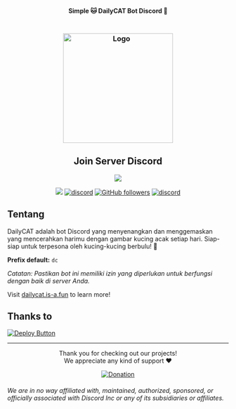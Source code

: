 <div align="center">
  <strong>
      <p>Simple 🐱 DailyCAT Bot Discord 🐾</p>
  </strong>
<h3 align="center">

<p align="center">
  <br>
    <a href="https://github.com/dailycats">
        <img src="https://cdn.discordapp.com/attachments/1098969636306960465/1155455980897849424/catcats.png" alt="Logo" width=250px>
    </a>
  <br>
</p>

## Join Server Discord
<p align="center"> 
  <a href="https://discord.gg/WFfjrQxnfH" target="_blank"> <img src="https://discordapp.com/api/guilds/1088032923443277824/widget.png?style=banner2"/> </a> 
</p>

![](https://visitor-badge.laobi.icu/badge?page_id=lrmn7.lrmn7&)
[![discord](https://img.shields.io/badge/Invite_Bot-5865F2.svg?&style=flat-square&logo=discord&logoColor=white&link=https://discord.com/api/oauth2/authorize?client_id=1145410245229809747&permissions=551903423600&scope=applications.commands%20bot)](https://discord.com/api/oauth2/authorize?client_id=1145410245229809747&permissions=551903423600&scope=applications.commands%20bot)
[![GitHub followers](https://img.shields.io/github/followers/dailycats?label=Follow&style=social)](https://github.com/dailycats)
[![discord](https://img.shields.io/badge/Join_Discord-5865F2.svg?&style=flat-square&logo=discord&logoColor=white&link=https://discord.gg/WFfjrQxnfH)](https://discord.gg/WFfjrQxnfH)

</h3>
</div>

## Tentang

DailyCAT adalah bot Discord yang menyenangkan dan menggemaskan yang mencerahkan harimu dengan gambar kucing acak setiap hari. Siap-siap untuk terpesona oleh kucing-kucing berbulu! 🐾

**Prefix default:** `dc`

*Catatan: Pastikan bot ini memiliki izin yang diperlukan untuk berfungsi dengan baik di server Anda.*

Visit [dailycat.is-a.fun](https://dailycat.is-a.fun/) to learn more!

## Thanks to 
[![Deploy Button](https://cdn.hop.io/assets/deploy-button/button.svg)](https://console.hop.io/deploy-button)

----

<p align="center">Thank you for checking out our projects!<br>We appreciate any kind of support ❤️</p>
<p align="center">
  <a href="https://www.buymeacoffee.com/LRMN">
    <img alt="Donation" src="https://www.buymeacoffee.com/assets/img/custom_images/orange_img.png">
  </a>
</p>

###### We are in no way affiliated with, maintained, authorized, sponsored, or officially associated with Discord Inc or any of its subsidiaries or affiliates.
<!-- Heavily inspired by https://github.com/crunchy-lab !-->

